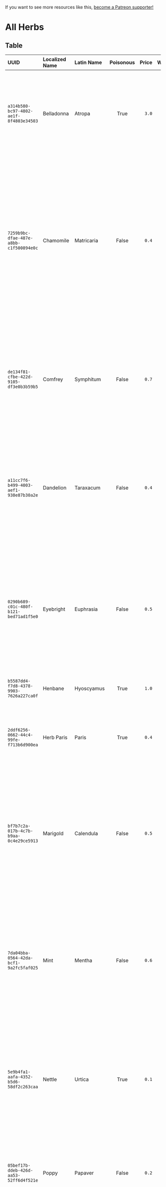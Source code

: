<!-- TITLE: All Herbs -->

If you want to see more resources like this, [become a Patreon supporter!](https://www.patreon.com/fireundubh) 

# All Herbs
## Table

UUID | Localized Name | Latin Name | Poisonous | Price | Weight | Elements | Used Recipes | Locations
:--- | :--- | :--- | :---: | ---: | ---: | :--- | :--- | :---
`a314b580-bc97-4802-ae1f-8f4803e34503` | Belladonna | Atropa | True | `3.0` | `0.1` | Ignis<br>Terra | Aesop potion<br>Bane potion<br>Bard potion<br>Lethean water<br>Nighthawk<br>Saviour schnapps<br>Witch potion | Inventory: `poi_sklice_east_herbs1`<br>Sold by apothecary Konyash at Rattay (`rat_konyas_shop`)<br>Sold by apothecary at Ledetchko (`Led_herbalist`)<br>Sold by apothecary at Monastery (`mon_apothecary`)<br>Sold by apothecary at Neuhof (`neu_herbalist`)<br>Sold by apothecary at Pribislavitz (`prib_herbalistShop`)<br>Sold by apothecary at Samopesh (`sam_herbalistShop`)
`7259b9bc-dfae-487e-a8bb-c1f500894e0c` | Chamomile | Matricaria | False | `0.4` | `0.1` | Aer<br>Ignis | Amor<br>Digestive potion<br>Drowsiness<br>Padfoot | Inventory: `monastery_chest_herbs`<br>Inventory: `poi_sklice_east_herbs1`<br>Inventory: `poi_talmberk_north_herbs1`<br>Quest reward: Restless Spirit<br>Sold by Charlatan at Sassau (`sas_charlatan_shop`)<br>Sold by apothecary Konyash at Rattay (`rat_konyas_shop`)<br>Sold by apothecary at Ledetchko (`Led_herbalist`)<br>Sold by apothecary at Monastery (`mon_apothecary`)<br>Sold by apothecary at Neuhof (`neu_herbalist`)<br>Sold by apothecary at Pribislavitz (`prib_herbalistShop`)<br>Sold by apothecary at Samopesh (`sam_herbalistShop`)<br>Sold by general goods merchant at Rattay (`rat_general`)<br>Sold by general goods stallkeeper at Samopesh (`sam_general_stall`)<br>Sold by trader at Skalitz (`ska_shop3`)
`de134f81-cfbe-422d-9105-df3e0b3b59b5` | Comfrey | Symphitum | False | `0.7` | `0.1` | Aer<br>Aqua | Aesop potion<br>Buck's blood potion<br>Lazarus potion | Inventory: `monastery_chest_herbs`<br>Inventory: `mrh_armyCamp_chest3`<br>Inventory: `poi_sklice_east_herbs1`<br>Inventory: `poi_talmberk_north_herbs1`<br>Sold by apothecary Konyash at Rattay (`rat_konyas_shop`)<br>Sold by apothecary at Ledetchko (`Led_herbalist`)<br>Sold by apothecary at Monastery (`mon_apothecary`)<br>Sold by apothecary at Neuhof (`neu_herbalist`)<br>Sold by apothecary at Pribislavitz (`prib_herbalistShop`)<br>Sold by apothecary at Samopesh (`sam_herbalistShop`)
`a11cc7f6-b499-4003-aef1-938e87b30a2e` | Dandelion | Taraxacum | False | `0.4` | `0.1` | Aer<br>Aqua | Aqua vitalis<br>Buck's blood potion<br>Dandelion syrup | Inventory: `monastery_chest_herbs`<br>Inventory: `poi_talmberk_north_herbs1`<br>Sold by Charlatan at Sassau (`sas_charlatan_shop`)<br>Sold by apothecary Konyash at Rattay (`rat_konyas_shop`)<br>Sold by apothecary at Ledetchko (`Led_herbalist`)<br>Sold by apothecary at Monastery (`mon_apothecary`)<br>Sold by apothecary at Neuhof (`neu_herbalist`)<br>Sold by apothecary at Pribislavitz (`prib_herbalistShop`)<br>Sold by apothecary at Samopesh (`sam_herbalistShop`)
`0290b689-c01c-480f-b121-bed71ad1f5e0` | Eyebright | Euphrasia | False | `0.5` | `0.1` | Aer | Bowman's brew<br>Embrocation<br>Nighthawk<br>Padfoot | Inventory: `poi_talmberk_north_chest2`<br>Inventory: `sam_herbalist_chest`<br>Sold by apothecary Konyash at Rattay (`rat_konyas_shop`)<br>Sold by apothecary at Ledetchko (`Led_herbalist`)<br>Sold by apothecary at Monastery (`mon_apothecary`)<br>Sold by apothecary at Neuhof (`neu_herbalist`)<br>Sold by apothecary at Pribislavitz (`prib_herbalistShop`)<br>Sold by apothecary at Samopesh (`sam_herbalistShop`)<br>Sold by general goods merchant at Rattay (`rat_general`)<br>Sold by general goods stallkeeper at Samopesh (`sam_general_stall`)<br>Sold by trader at Skalitz (`ska_shop3`)
`b5587dd4-f7d8-4378-9903-7626a227ca0f` | Henbane | Hyoscyamus | True | `1.0` | `0.1` | Aer<br>Ignis |  | 
`2ddf6256-0662-44c4-99fe-f713b6d900ea` | Herb Paris | Paris | True | `0.4` | `0.1` | Ignis | Dollmaker potion<br>Lullaby<br>Poison<br>Witch potion | Sold by apothecary Konyash at Rattay (`rat_konyas_shop`)<br>Sold by apothecary at Ledetchko (`Led_herbalist`)<br>Sold by apothecary at Monastery (`mon_apothecary`)<br>Sold by apothecary at Neuhof (`neu_herbalist`)<br>Sold by apothecary at Pribislavitz (`prib_herbalistShop`)<br>Sold by apothecary at Samopesh (`sam_herbalistShop`)
`bf7b7c2a-017b-4c7b-b9aa-0c4e29ce5913` | Marigold | Calendula | False | `0.5` | `0.1` | Aqua<br>Terra | Amor<br>Aqua vitalis<br>Marigold decoction<br>Witch potion | Inventory: `monastery_chest_herbs`<br>Inventory: `poi_sklice_east_herbs1`<br>Inventory: `poi_talmberk_north_chest1`<br>Inventory: `poi_talmberk_north_herbs1`<br>Sold by apothecary Konyash at Rattay (`rat_konyas_shop`)<br>Sold by apothecary at Ledetchko (`Led_herbalist`)<br>Sold by apothecary at Monastery (`mon_apothecary`)<br>Sold by apothecary at Neuhof (`neu_herbalist`)<br>Sold by apothecary at Pribislavitz (`prib_herbalistShop`)<br>Sold by apothecary at Samopesh (`sam_herbalistShop`)
`7da04bba-0564-42da-bcf1-9a2fc5faf025` | Mint | Mentha | False | `0.6` | `0.1` | Aer<br>Aqua | Cockerel<br>Dandelion syrup<br>Digestive potion<br>Hair o' the dog potion<br>Moonshine<br>Preserver | Inventory: `monastery_chest_herbs`<br>Sold by Charlatan at Sassau (`sas_charlatan_shop`)<br>Sold by apothecary Konyash at Rattay (`rat_konyas_shop`)<br>Sold by apothecary at Ledetchko (`Led_herbalist`)<br>Sold by apothecary at Monastery (`mon_apothecary`)<br>Sold by apothecary at Neuhof (`neu_herbalist`)<br>Sold by apothecary at Pribislavitz (`prib_herbalistShop`)<br>Sold by apothecary at Samopesh (`sam_herbalistShop`)<br>Sold by general goods merchant at Rattay (`rat_general`)<br>Sold by general goods stallkeeper at Samopesh (`sam_general_stall`)<br>Sold by trader at Skalitz (`ska_shop3`)
`5e9b4fa1-aafa-4352-b5d6-58df2c263caa` | Nettle | Urtica | True | `0.1` | `0.1` | Ignis<br>Terra | Antidote<br>Bard potion<br>Marigold decoction<br>Preserver<br>Saviour schnapps | Inventory: `monastery_chest_herbs`<br>Inventory: `poi_talmberk_north_herbs1`<br>Quest reward: Restless Spirit<br>Sold by apothecary Konyash at Rattay (`rat_konyas_shop`)<br>Sold by apothecary at Ledetchko (`Led_herbalist`)<br>Sold by apothecary at Monastery (`mon_apothecary`)<br>Sold by apothecary at Neuhof (`neu_herbalist`)<br>Sold by apothecary at Pribislavitz (`prib_herbalistShop`)<br>Sold by apothecary at Samopesh (`sam_herbalistShop`)
`05bef17b-ddeb-426d-aa53-52ff6d4f521e` | Poppy | Papaver | False | `0.2` | `0.1` | Ignis<br>Terra | Drowsiness<br>Embrocation<br>Lullaby | Inventory: `poi_talmberk_north_herbs1`<br>Sold by apothecary Konyash at Rattay (`rat_konyas_shop`)<br>Sold by apothecary at Ledetchko (`Led_herbalist`)<br>Sold by apothecary at Monastery (`mon_apothecary`)<br>Sold by apothecary at Neuhof (`neu_herbalist`)<br>Sold by apothecary at Pribislavitz (`prib_herbalistShop`)<br>Sold by apothecary at Samopesh (`sam_herbalistShop`)
`b9de1d84-a0c1-4b81-9f60-8d7fbb3cb9d4` | Sage | Salvia | False | `1.2` | `0.1` | Terra | Artemisia<br>Bivoj's rage<br>Dementia potion<br>Hair o' the dog potion<br>Moonshine | Inventory: `a_antiqueHooker_scarf`<br>Inventory: `poi_sklice_east_herbs1`<br>Inventory: `poi_talmberk_north_herbs1`<br>Looted from Villager at Highlands (`vrs_dorota`)<br>Sold by Charlatan at Sassau (`sas_charlatan_shop`)<br>Sold by apothecary Konyash at Rattay (`rat_konyas_shop`)<br>Sold by apothecary at Ledetchko (`Led_herbalist`)<br>Sold by apothecary at Monastery (`mon_apothecary`)<br>Sold by apothecary at Neuhof (`neu_herbalist`)<br>Sold by apothecary at Pribislavitz (`prib_herbalistShop`)<br>Sold by apothecary at Samopesh (`sam_herbalistShop`)
`9b771c16-c0b1-438c-aeda-8c4d3ce28465` | St. John's wort | Hypericum | False | `0.8` | `0.1` | Aer<br>Ignis | Bard potion<br>Bowman's brew<br>Buck's blood potion<br>Hair o' the dog potion<br>Moonshine<br>Preserver | Inventory: `monastery_chest_herbs`<br>Inventory: `sam_herbalist_chest`<br>Quest reward: Restless Spirit<br>Sold by apothecary Konyash at Rattay (`rat_konyas_shop`)<br>Sold by apothecary at Ledetchko (`Led_herbalist`)<br>Sold by apothecary at Monastery (`mon_apothecary`)<br>Sold by apothecary at Neuhof (`neu_herbalist`)<br>Sold by apothecary at Pribislavitz (`prib_herbalistShop`)<br>Sold by apothecary at Samopesh (`sam_herbalistShop`)<br>Sold by general goods merchant at Rattay (`rat_general`)<br>Sold by general goods stallkeeper at Samopesh (`sam_general_stall`)<br>Sold by trader at Skalitz (`ska_shop3`)
`a364b800-c1ca-4bd1-92cb-ae1689bfa7ea` | Thistle | Benedictus | False | `0.2` | `0.1` | Ignis<br>Terra | Antidote<br>Dementia potion<br>Lullaby<br>Merhojed remedy<br>Poison | Inventory: `infirmarium_alchemy_ingredients`<br>Sold by apothecary Konyash at Rattay (`rat_konyas_shop`)<br>Sold by apothecary at Ledetchko (`Led_herbalist`)<br>Sold by apothecary at Monastery (`mon_apothecary`)<br>Sold by apothecary at Neuhof (`neu_herbalist`)<br>Sold by apothecary at Pribislavitz (`prib_herbalistShop`)<br>Sold by apothecary at Samopesh (`sam_herbalistShop`)<br>Sold by general goods merchant at Rattay (`rat_general`)<br>Sold by general goods stallkeeper at Samopesh (`sam_general_stall`)<br>Sold by trader at Skalitz (`ska_shop3`)
`27b8a61f-36e4-4101-9be5-1b814d43bd8f` | Valerian | Valeriana | False | `0.3` | `0.1` | Aer<br>Aqua | Cockerel<br>Dollmaker potion<br>Embrocation<br>Lazarus potion<br>Merhojed remedy<br>Merhojed remedy<br>Padfoot | Inventory: `infirmarium_alchemy_ingredients`<br>Inventory: `monastery_chest_herbs`<br>Sold by apothecary Konyash at Rattay (`rat_konyas_shop`)<br>Sold by apothecary at Ledetchko (`Led_herbalist`)<br>Sold by apothecary at Monastery (`mon_apothecary`)<br>Sold by apothecary at Neuhof (`neu_herbalist`)<br>Sold by apothecary at Pribislavitz (`prib_herbalistShop`)<br>Sold by apothecary at Samopesh (`sam_herbalistShop`)
`4d9e61aa-3f90-4e5d-b836-f9e158196438` | Wormwood | Artemisia | False | `2.2` | `0.1` | Terra | Aesop potion<br>Amor<br>Artemisia<br>Bane potion<br>Bivoj's rage<br>Lethean water<br>Merhojed remedy | Inventory: `infirmarium_alchemy_ingredients`<br>Inventory: `poi_talmberk_north_herbs1`<br>Sold by apothecary Konyash at Rattay (`rat_konyas_shop`)<br>Sold by apothecary at Ledetchko (`Led_herbalist`)<br>Sold by apothecary at Monastery (`mon_apothecary`)<br>Sold by apothecary at Neuhof (`neu_herbalist`)<br>Sold by apothecary at Pribislavitz (`prib_herbalistShop`)<br>Sold by apothecary at Samopesh (`sam_herbalistShop`)


